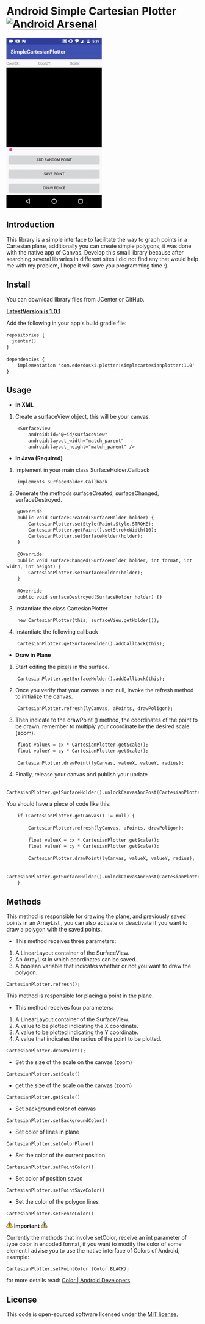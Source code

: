 # Android Simple Cartesian Plotter [![Android Arsenal]( https://img.shields.io/badge/Android%20Arsenal-Android%20Simple%20Cartesian%20Plotter-green.svg?style=flat )]( https://android-arsenal.com/details/1/7223 )

![Example](img/simpleCartesianPlotter.gif) 

## Introduction

This library is a simple interface to facilitate the way to graph points in a Cartesian plane, additionally you can create simple polygons, it was done with the native app of Canvas. Develop this small library because after searching several libraries in different sites I did not find any that would help me with my problem, I hope it will save you programming time :).

## Install

You can download library files from JCenter or GitHub.

**[LatestVersion is 1.0.1](https://bintray.com/ederdoski/Maven/simple-cartesian-plotter)**

Add the following in your app's build.gradle file:

```
repositories {
  jcenter()
}

dependencies {
    implementation 'com.ederdoski.plotter:simplecartesianplotter:1.0'
}
```

## Usage

* **In XML**

1) Create a surfaceView object, this will be your canvas.

```
    <SurfaceView
        android:id="@+id/surfaceView"
        android:layout_width="match_parent"
        android:layout_height="match_parent" />
```

* **In Java (Required)**

1) Implement in your main class SurfaceHolder.Callback

```
    implements SurfaceHolder.Callback
```

2) Generate the methods surfaceCreated, surfaceChanged, surfaceDestroyed.

```
    @Override
    public void surfaceCreated(SurfaceHolder holder) { 
    	CartesianPlotter.setStyle(Paint.Style.STROKE);
        CartesianPlotter.getPaint().setStrokeWidth(10);
    	CartesianPlotter.setSurfaceHolder(holder); 
    }

    @Override
    public void surfaceChanged(SurfaceHolder holder, int format, int width, int height) {
    	CartesianPlotter.setSurfaceHolder(holder); 
    }

    @Override
    public void surfaceDestroyed(SurfaceHolder holder) {}
```

3) Instantiate the class CartesianPlotter

```
    new CartesianPlotter(this, surfaceView.getHolder());
```

4) Instantiate the following callback

```
    CartesianPlotter.getSurfaceHolder().addCallback(this);
```

* **Draw in Plane**

1) Start editing the pixels in the surface. 

```
    CartesianPlotter.getSurfaceHolder().addCallback(this);
```

2) Once you verify that your canvas is not null, invoke the refresh method to initialize the canvas.
```
    CartesianPlotter.refresh(lyCanvas, aPoints, drawPoligon);
```

3) Then indicate to the drawPoint () method, the coordinates of the point to be drawn, remember to multiply your coordinate by the desired scale (zoom).
```
    float valueX = cx * CartesianPlotter.getScale();
    float valueY = cy * CartesianPlotter.getScale();

    CartesianPlotter.drawPoint(lyCanvas, valueX, valueY, radius);
```

4) Finally, release your canvas and publish your update
```
    CartesianPlotter.getSurfaceHolder().unlockCanvasAndPost(CartesianPlotter.getCanvas());
```

You should have a piece of code like this:

```
    if (CartesianPlotter.getCanvas() != null) {

        CartesianPlotter.refresh(lyCanvas, aPoints, drawPoligon);

        float valueX = cx * CartesianPlotter.getScale();
        float valueY = cy * CartesianPlotter.getScale();

        CartesianPlotter.drawPoint(lyCanvas, valueX, valueY, radius);

        CartesianPlotter.getSurfaceHolder().unlockCanvasAndPost(CartesianPlotter.getCanvas());
    }
```

## Methods

This method is responsible for drawing the plane, and previously saved points in an ArrayList <PointsFence>, you can also activate or deactivate if you want to draw a polygon with the saved points.

* This method receives three parameters:

1) A LinearLayout container of the SurfaceView.
2) An ArrayList <PointsFence> in which coordinates can be saved.
3) A boolean variable that indicates whether or not you want to draw the polygon.

```
CartesianPlotter.refresh();
```

This method is responsible for placing a point in the plane.

* This method receives four parameters:

1) A LinearLayout container of the SurfaceView.
2) A value to be plotted indicating the X coordinate.
3) A value to be plotted indicating the Y coordinate.
4) A value that indicates the radius of the point to be plotted.

```
CartesianPlotter.drawPoint();
```

* Set the size of the scale on the canvas (zoom)
```
CartesianPlotter.setScale()
```

* get the size of the scale on the canvas (zoom)
```
CartesianPlotter.getScale()
```

* Set background color of canvas
```
CartesianPlotter.setBackgroundColor()
```

* Set color of lines in plane
```
CartesianPlotter.setColorPlane()
```

* Set the color of the current position
```
CartesianPlotter.setPointColor()
```

* Set color of position saved
```
CartesianPlotter.setPointSaveColor()
```

* Set the color of the polygon lines
```
CartesianPlotter.setFenceColor()
```

![Warning](img/warning.png) **Important** ![Warning](img/warning.png)

Currently the methods that involve setColor, receive an int parameter of type color in encoded format, if you want to modify the color of some element I advise you to use the native interface of Colors of Android, example:

```
CartesianPlotter.setPointColor (Color.BLACK);
```

for more details read: [Color | Android Developers](https://developer.android.com/reference/android/graphics/Color)


## License

This code is open-sourced software licensed under the [MIT license.](https://opensource.org/licenses/MIT)
